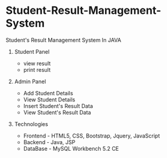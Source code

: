 # Student-Result-Management-System

Student's Result Management System In JAVA 

1. Student Panel
   - view result
   - print result
  
3. Admin Panel
   - Add Student Details
   - View Student Details
   - Insert Student's Result Data
   - View Student's Result Data

4. Technologies
   - Frontend - HTML5, CSS, Bootstrap, Jquery, JavaScript
   - Backend - Java, JSP
   - DataBase - MySQL Workbench 5.2 CE
